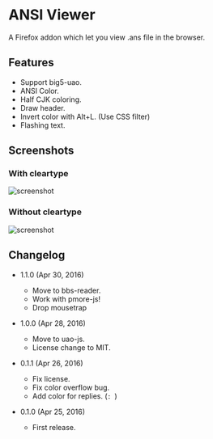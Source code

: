 ANSI Viewer
===========

A Firefox addon which let you view .ans file in the browser.

Features
--------

* Support big5-uao.
* ANSI Color.
* Half CJK coloring.
* Draw header.
* Invert color with Alt+L. (Use CSS filter)
* Flashing text.

Screenshots
-----------

### With cleartype

![screenshot](http://i.imgur.com/FS5ch99.png)

### Without cleartype

![screenshot](http://i.imgur.com/s1uUlLH.png)

Changelog
---------

* 1.1.0 (Apr 30, 2016)

	- Move to bbs-reader.
	- Work with pmore-js!
	- Drop mousetrap

* 1.0.0 (Apr 28, 2016)

	- Move to uao-js.
	- License change to MIT.

* 0.1.1 (Apr 26, 2016)
    
    - Fix license.
    - Fix color overflow bug.
    - Add color for replies. (`: `)
    
* 0.1.0 (Apr 25, 2016)

    - First release.
